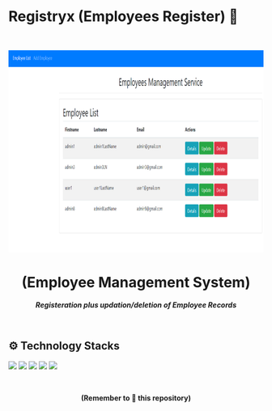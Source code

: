 # Registryx (Employees Register) 📝
<br>
<p align="center">
  <a >
    <img src="https://github.com/U-c0de/Registryx/blob/main/Image/EmployeesList.png" width="1000" height="400" >
  </a>

  <h1 align="center"><b>(Employee Management System)</b></h1>

  <p align="center">
    <i><b> Registeration plus updation/deletion of Employee Records  </b></i> 
    <br />
  </p>
</p>
<br>




## ⚙ Technology Stacks


  <img src="https://img.shields.io/badge/javascript%20-%23092E20.svg?&style=for-the-badge&logo=javascript&logoColor=yellow"/>   <img src="https://img.shields.io/badge/Java-%231572B6.svg?&style=for-the-badge&logo=java&logoColor=white"/>   <img src="https://img.shields.io/badge/angular-%23DD0031.svg?style=for-the-badge&logo=angular&logoColor=white"/> <img src="https://img.shields.io/badge/mysql-%2300f.svg?style=for-the-badge&logo=mysql&logoColor=white"/> <img src="https://img.shields.io/badge/spring-%236DB33F.svg?style=for-the-badge&logo=spring&logoColor=white"/>  
  
<br>
  
  
<div class="footer">
  <p align="center"><b>(Remember to 🌟 this repository)</b> </p>
</div>

